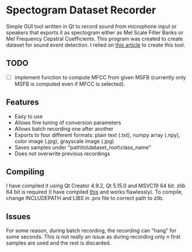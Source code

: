 # Spectogram Dataset Recorder
Simple GUI tool written in Qt to record sound from microphone input or speakers that exports it as spectogram either as Mel Scale Filter Banks or Mel Frequency Cepstral Coefficients. This program was created to create dataset for sound event detection. I relied on [this article](https://haythamfayek.com/2016/04/21/speech-processing-for-machine-learning.html) to create this tool.

## TODO
- [ ] implement function to compute MFCC from given MSFB (currently only MSFB is computed even if MFCC is selected).

## Features
* Easy to use
* Allows fine tuning of conversion parameters
* Allows batch recording one after another
* Exports to four different formats: plain text (.txt), numpy array (.npy), color image (.jpg), grayscale image (.jpg)
* Saves samples under "path\to\dataset_root\class_name"
* Does not overwrite previous recordings

## Compiling
I have compiled it using Qt Creator 4.9.2, Qt 5.15.0 and MSVC19 64 bit. zlib 64 bit is required (I have compiled [this](https://github.com/kiyolee/zlib-win-build) and works flawlessly). To compile, change INCLUDEPATH and LIBS in .pro file to correct path to zlib. 

## Issues
For some reason, during batch recording, the recording can "hang" for some seconds. This is not really an issue as during recording only n first samples are used and the rest is discarded.

